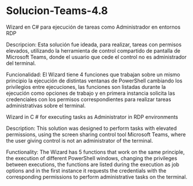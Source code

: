 # Solucion-Teams-4.8
Wizard en C# para ejecución de tareas como Administrador en entornos RDP

Descripcion: Esta solución fue ideada, para realizar, tareas con permisos elevados, utilizando la herramienta de control compartido de pantalla
             de Microsoft Teams, donde el usuario que cede el control no es administrador del terminal.

Funcionalidad: El Wizard tiene 4 funciones que trabajan sobre un mismo principio la ejecución de distintas ventanas de PowerShell cambiando
               los privilegios entre ejecuciones, las funciones son listadas durante la ejecución como opciones de trabajo y en primera instancia solicita las 
               credenciales con los permisos correspondientes para realizar tareas administrativas sobre el terminal.
               
               
Wizard in C # for executing tasks as Administrator in RDP environments

Description: This solution was designed to perform tasks with elevated permissions, using the screen sharing control tool
             Microsoft Teams, where the user giving control is not an administrator of the terminal.

Functionality: The Wizard has 5 functions that work on the same principle, the execution of different PowerShell windows, changing
               the privileges between executions, the functions are listed during the execution as job options and in the first instance it requests the
               credentials with the corresponding permissions to perform administrative tasks on the terminal.
